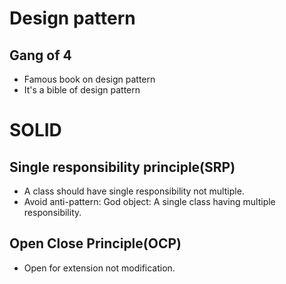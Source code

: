 # Design pattern 
## Gang of 4
* Famous book on design pattern
* It's a bible of design pattern

# SOLID
## Single responsibility principle(SRP)
* A class should have single responsibility not multiple.
* Avoid anti-pattern: God object: A single class having multiple responsibility.

## Open Close Principle(OCP)
* Open for extension not modification.

  